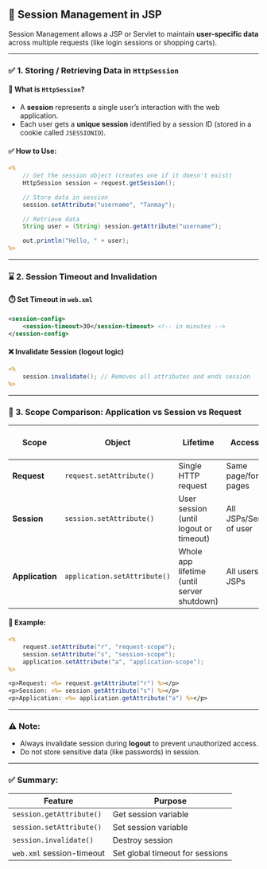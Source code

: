 

## 🔐 Session Management in JSP

Session Management allows a JSP or Servlet to maintain **user-specific data** across multiple requests (like login sessions or shopping carts).

---

### ✅ 1. **Storing / Retrieving Data in `HttpSession`**

#### 📌 What is `HttpSession`?

* A **session** represents a single user’s interaction with the web application.
* Each user gets a **unique session** identified by a session ID (stored in a cookie called `JSESSIONID`).

#### ✅ How to Use:

```jsp
<%
    // Get the session object (creates one if it doesn't exist)
    HttpSession session = request.getSession();

    // Store data in session
    session.setAttribute("username", "Tanmay");

    // Retrieve data
    String user = (String) session.getAttribute("username");

    out.println("Hello, " + user);
%>
```

---

### ⌛ 2. **Session Timeout and Invalidation**

#### ⏱️ Set Timeout in `web.xml`

```xml
<session-config>
    <session-timeout>30</session-timeout> <!-- in minutes -->
</session-config>
```

#### ❌ Invalidate Session (logout logic)

```jsp
<%
    session.invalidate(); // Removes all attributes and ends session
%>
```

---

### 🔄 3. **Scope Comparison: Application vs Session vs Request**

| Scope           | Object                       | Lifetime                                   | Accessible In             | Use Case Example                   |
| --------------- | ---------------------------- | ------------------------------------------ | ------------------------- | ---------------------------------- |
| **Request**     | `request.setAttribute()`     | Single HTTP request                        | Same page/forwarded pages | Form data, errors                  |
| **Session**     | `session.setAttribute()`     | User session (until logout or timeout)     | All JSPs/Servlets of user | Logged-in user info, shopping cart |
| **Application** | `application.setAttribute()` | Whole app lifetime (until server shutdown) | All users, all JSPs       | App-wide config, global counters   |

#### 🧪 Example:

```jsp
<%
    request.setAttribute("r", "request-scope");
    session.setAttribute("s", "session-scope");
    application.setAttribute("a", "application-scope");
%>

<p>Request: <%= request.getAttribute("r") %></p>
<p>Session: <%= session.getAttribute("s") %></p>
<p>Application: <%= application.getAttribute("a") %></p>
```

---

### ⚠️ Note:

* Always invalidate session during **logout** to prevent unauthorized access.
* Do not store sensitive data (like passwords) in session.

---

### ✅ Summary:

| Feature                   | Purpose                         |
| ------------------------- | ------------------------------- |
| `session.getAttribute()`  | Get session variable            |
| `session.setAttribute()`  | Set session variable            |
| `session.invalidate()`    | Destroy session                 |
| `web.xml` session-timeout | Set global timeout for sessions |

